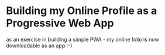 # Building my Online Profile as a Progressive Web App
as an exercise in building a simple PWA - my online folio is now downloadable as an app :-)

